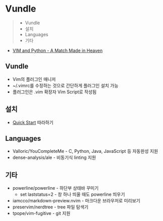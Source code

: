 # Vundle

> - Vundle
> - 설치
> - Languages
> - 기타

- [VIM and Python - A Match Made in Heaven](https://realpython.com/vim-and-python-a-match-made-in-heaven/)

## Vundle

- Vim의 플러그인 매니저
- ~/.vimrc를 수정하는 것으로 간단하게 플러그인 설치 가능
- 플러그인은 .vim 확장자 Vim Script로 작성됨

## 설치

- [Quick Start](https://github.com/VundleVim/Vundle.vim#quick-start) 따라하기

## Languages

- Valloric/YouCompleteMe - C, Python, Java, JavaScript 등 자동완성 지원
- dense-analysis/ale - 비동기식 linting 지원

## 기타

- powerline/powerline - 하단부 상태바 꾸미기
  - set laststatus=2 - 창 하나 띄울 때도 powerline 띄우기
- iamcco/markdown-preview.nvim - 마크다운 브라우저로 미리보기
- preservim/nerdtree - tree 파일 탐색기
- tpope/vim-fugitive - git 지원
